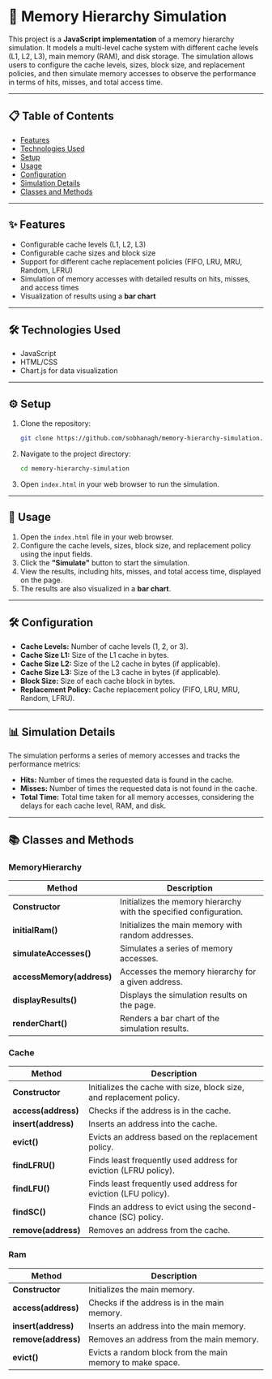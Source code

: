 # 🧠 Memory Hierarchy Simulation  

This project is a **JavaScript implementation** of a memory hierarchy simulation. It models a multi-level cache system with different cache levels (L1, L2, L3), main memory (RAM), and disk storage. The simulation allows users to configure the cache levels, sizes, block size, and replacement policies, and then simulate memory accesses to observe the performance in terms of hits, misses, and total access time.  

---

## 📋 Table of Contents  
- [Features](#features)  
- [Technologies Used](#technologies-used)  
- [Setup](#setup)  
- [Usage](#usage)  
- [Configuration](#configuration)  
- [Simulation Details](#simulation-details)  
- [Classes and Methods](#classes-and-methods)  


---
<a id="features"></a>
## ✨ Features  
- Configurable cache levels (L1, L2, L3)  
- Configurable cache sizes and block size  
- Support for different cache replacement policies (FIFO, LRU, MRU, Random, LFRU)  
- Simulation of memory accesses with detailed results on hits, misses, and access times  
- Visualization of results using a **bar chart**  

---
<a id="technologies-used"></a>
## 🛠️ Technologies Used  
- JavaScript  
- HTML/CSS  
- Chart.js for data visualization  

---
<a id="setup"></a>
## ⚙️ Setup  
1. Clone the repository:  
   ```bash
   git clone https://github.com/sobhanagh/memory-hierarchy-simulation.git

2. Navigate to the project directory:

   ```bash
   cd memory-hierarchy-simulation
   ```
3. Open `index.html` in your web browser to run the simulation.

---
<a id="usage"></a>
## 🚀 Usage

1. Open the `index.html` file in your web browser.
2. Configure the cache levels, sizes, block size, and replacement policy using the input fields.
3. Click the **"Simulate"** button to start the simulation.
4. View the results, including hits, misses, and total access time, displayed on the page.
5. The results are also visualized in a **bar chart**.

---
<a id="configuration"></a>
## 🛠️ Configuration

* **Cache Levels:** Number of cache levels (1, 2, or 3).
* **Cache Size L1:** Size of the L1 cache in bytes.
* **Cache Size L2:** Size of the L2 cache in bytes (if applicable).
* **Cache Size L3:** Size of the L3 cache in bytes (if applicable).
* **Block Size:** Size of each cache block in bytes.
* **Replacement Policy:** Cache replacement policy (FIFO, LRU, MRU, Random, LFRU).

---
<a id="simulation-details"></a>
## 📊 Simulation Details

The simulation performs a series of memory accesses and tracks the performance metrics:

* **Hits:** Number of times the requested data is found in the cache.
* **Misses:** Number of times the requested data is not found in the cache.
* **Total Time:** Total time taken for all memory accesses, considering the delays for each cache level, RAM, and disk.

---
<a id="classes-and-methods"></a>
## 📚 Classes and Methods

### MemoryHierarchy

| **Method**                | **Description**                                                    |
| ------------------------- | ------------------------------------------------------------------ |
| **Constructor**           | Initializes the memory hierarchy with the specified configuration. |
| **initialRam()**          | Initializes the main memory with random addresses.                 |
| **simulateAccesses()**    | Simulates a series of memory accesses.                             |
| **accessMemory(address)** | Accesses the memory hierarchy for a given address.                 |
| **displayResults()**      | Displays the simulation results on the page.                       |
| **renderChart()**         | Renders a bar chart of the simulation results.                     |


### Cache

| **Method**          | **Description**                                                      |
| ------------------- | -------------------------------------------------------------------- |
| **Constructor**     | Initializes the cache with size, block size, and replacement policy. |
| **access(address)** | Checks if the address is in the cache.                               |
| **insert(address)** | Inserts an address into the cache.                                   |
| **evict()**         | Evicts an address based on the replacement policy.                   |
| **findLFRU()**      | Finds least frequently used address for eviction (LFRU policy).      |
| **findLFU()**       | Finds least frequently used address for eviction (LFU policy).       |
| **findSC()**        | Finds an address to evict using the second-chance (SC) policy.       |
| **remove(address)** | Removes an address from the cache.                                   |


### Ram

| **Method**          | **Description**                                           |
| ------------------- | --------------------------------------------------------- |
| **Constructor**     | Initializes the main memory.                              |
| **access(address)** | Checks if the address is in the main memory.              |
| **insert(address)** | Inserts an address into the main memory.                  |
| **remove(address)** | Removes an address from the main memory.                  |
| **evict()**         | Evicts a random block from the main memory to make space. |


